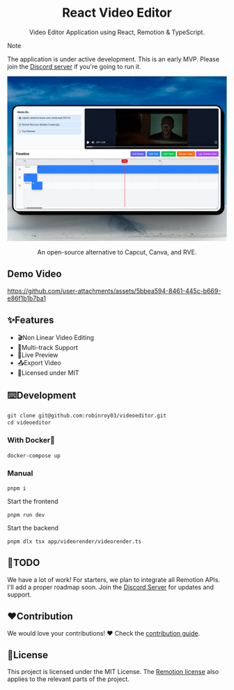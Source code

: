 <h1 align="center">React Video Editor</h1>
<p align="center">Video Editor Application using React, Remotion & TypeScript.</p>

> [!NOTE]  
> The application is under active development. This is an early MVP. Please join the [Discord server](https://discord.gg/GSknuxubZK) if you're going to run it.

<p align="center">
  <img src="public/screenshot-app.png" alt="React Video Editor Screenshot" width="800">
</p>
<p align="center">An open-source alternative to Capcut, Canva, and RVE.</p>

## Demo Video
https://github.com/user-attachments/assets/5bbea594-8461-445c-b669-e86f1b1b7ba1

## ✨Features
- 🎬Non Linear Video Editing
- 🔀Multi-track Support
- 👀Live Preview
- 📤Export Video
- 📜Licensed under MIT


## ⌨️Development
```
git clone git@github.com:robinroy03/videoeditor.git
cd videoeditor
```

### With Docker🐳
```
docker-compose up
```

### Manual
```
pnpm i
```

Start the frontend
```
pnpm run dev
```

Start the backend
```
pnpm dlx tsx app/videorender/videorender.ts
```

## 📃TODO
We have a lot of work! For starters, we plan to integrate all Remotion APIs. I'll add a proper roadmap soon. Join the [Discord Server](https://discord.com/invite/GSknuxubZK) for updates and support.

## ❤️Contribution
We would love your contributions! ❤️ Check the [contribution guide](CONTRIBUTING.md).


## 📜License
This project is licensed under the MIT License. The [Remotion license](https://github.com/remotion-dev/remotion/blob/main/LICENSE.md) also applies to the relevant parts of the project.
